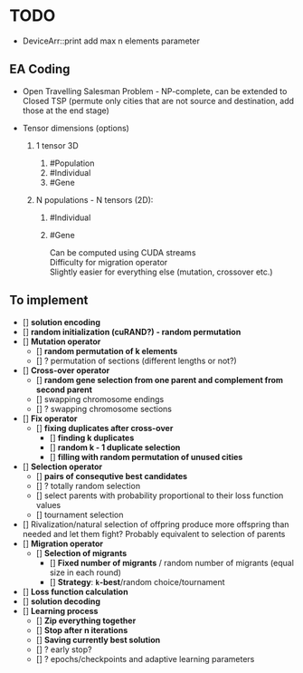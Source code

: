 # TODO

- DeviceArr::print add max n elements parameter

## EA Coding

- Open Travelling Salesman Problem - NP-complete, can be extended to Closed TSP
  (permute only cities that are not source and destination, add those at the end stage)

- Tensor dimensions (options)

  1. 1 tensor 3D

     1. #Population
     1. #Individual
     1. #Gene

  1. N populations - N tensors (2D):

     1. #Individual
     1. #Gene

        Can be computed using CUDA streams  
         Difficulty for migration operator  
         Slightly easier for everything else (mutation, crossover etc.)

## To implement

- [] **solution encoding**
- [] **random initialization (cuRAND?) - random permutation**
- [] **Mutation operator**
  - [] **random permutation of k elements**
  - [] ? permutation of sections (different lengths or not?)
- [] **Cross-over operator**
  - [] **random gene selection from one parent and complement from second parent**
  - [] swapping chromosome endings
  - [] ? swapping chromosome sections
- [] **Fix operator**
  - [] **fixing duplicates after cross-over**
    - [] **finding k duplicates**
    - [] **random k - 1 duplicate selection**
    - [] **filling with random permutation of unused cities**
- [] **Selection operator**
  - [] **pairs of consequtive best candidates**
  - [] ? totally random selection
  - [] select parents with probability proportional to their loss function values
  - [] tournament selection
- [] Rivalization/natural selection of offpring
  produce more offspring than needed and let them fight? Probably equivalent
  to selection of parents
- [] **Migration operator**
  - [] **Selection of migrants**
    - [] **Fixed number of migrants** / random number of migrants (equal size in each round)
    - [] **Strategy**: **`k`-best**/random choice/tournament
- [] **Loss function calculation**
- [] **solution decoding**
- [] **Learning process**
  - [] **Zip everything together**
  - [] **Stop after n iterations**
  - [] **Saving currently best solution**
  - [] ? early stop?
  - [] ? epochs/checkpoints and adaptive learning parameters

